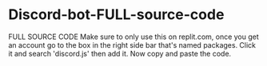 # Discord-bot-FULL-source-code
FULL SOURCE CODE
Make sure to only use this on replit.com, once you get an account go to the box in the right side bar that's named packages. Click it and search 'discord.js' then add it. Now copy and paste the code.
